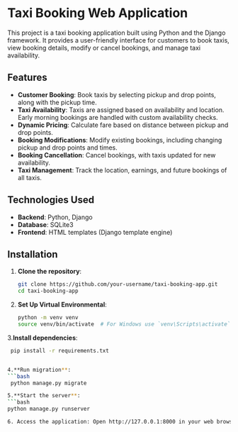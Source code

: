 # Taxi Booking Web Application

This project is a taxi booking application built using Python and the Django framework. It provides a user-friendly interface for customers to book taxis, view booking details, modify or cancel bookings, and manage taxi availability.

## Features

- **Customer Booking**: Book taxis by selecting pickup and drop points, along with the pickup time.
- **Taxi Availability**: Taxis are assigned based on availability and location. Early morning bookings are handled with custom availability checks.
- **Dynamic Pricing**: Calculate fare based on distance between pickup and drop points.
- **Booking Modifications**: Modify existing bookings, including changing pickup and drop points and times.
- **Booking Cancellation**: Cancel bookings, with taxis updated for new availability.
- **Taxi Management**: Track the location, earnings, and future bookings of all taxis.

## Technologies Used

- **Backend**: Python, Django
- **Database**: SQLite3
- **Frontend**: HTML templates (Django template engine)

## Installation

1. **Clone the repository**:
   ```bash
   git clone https://github.com/your-username/taxi-booking-app.git
   cd taxi-booking-app

2. **Set Up Virtual Environmental**:
   ```bash
   python -m venv venv
   source venv/bin/activate  # For Windows use `venv\Scripts\activate`

3.**Install dependencies**:
   ```bash
    pip install -r requirements.txt


4.**Run migration**:
  ```bash
    python manage.py migrate

5.**Start the server**:
   ```bash
   python manage.py runserver

6. Access the application: Open http://127.0.0.1:8000 in your web browser.




